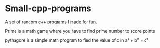 # Small-cpp-programs
A set of random c++ programs I made for fun. 

Prime is a math game where you have to find prime number to score points 

pythagore is a simple math program to find the value of c in a² + b² = c² 
